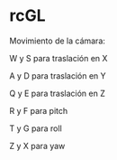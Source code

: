 # rcGL
Movimiento de la cámara:

W y S para traslación en X

A y D para traslación en Y

Q y E para traslación en Z

R y F para pitch

T y G para roll

Z y X para yaw
